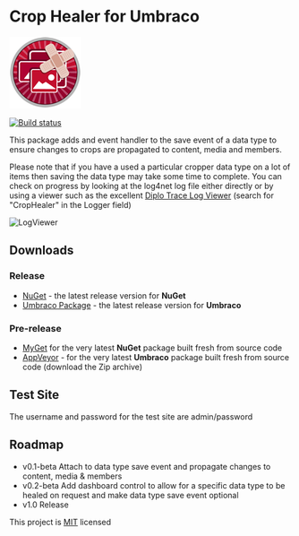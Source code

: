 # Crop Healer for Umbraco #

![](CropHealer.png)

[![Build status](https://ci.appveyor.com/api/projects/status/roiahbr11qae79k8?svg=true)](https://ci.appveyor.com/project/JeavonLeopold/umbraco-crop-healer)

This package adds and event handler to the save event of a data type to ensure changes to crops are propagated to content, media and members.

Please note that if you have a used a particular cropper data type on a lot of items then saving the data type may take some time to complete. You can check on progress by looking at the log4net log file either directly or by using a viewer such as the excellent [Diplo Trace Log Viewer](http://our.umbraco.org/projects/developer-tools/diplo-trace-log-viewer) (search for "CropHealer" in the Logger field)

![LogViewer](https://raw.githubusercontent.com/Jeavon/Umbraco-Crop-Healer/master/Docs/LogViewer.jpg)

## Downloads ##

### Release ###

- [NuGet](https://www.nuget.org/packages/Our.Umbraco.CropHealer/) - the latest release version for **NuGet**
- [Umbraco Package](http://our.umbraco.org/projects/collaboration/crop-healer-for-umbraco) - the latest release version for **Umbraco**

### Pre-release ###

- [MyGet](https://www.myget.org/gallery/umbraco-crop-healer) for the very latest **NuGet** package built fresh from source code
- [AppVeyor](https://ci.appveyor.com/project/JeavonLeopold/umbraco-crop-healer/build/artifacts) - for the very latest **Umbraco** package built fresh from source code (download the Zip archive)


## Test Site ##

The username and password for the test site are admin/password

## Roadmap ##

- v0.1-beta Attach to data type save event and propagate changes to content, media & members
- v0.2-beta Add dashboard control to allow for a specific data type to be healed on request and make data type save event optional
- v1.0 Release

This project is [MIT](http://opensource.org/licenses/mit-license.php) licensed